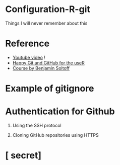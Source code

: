 # Configuration-R-git
Things I will never remember about this  
 
# Reference 

+ [Youtube video](https://www.youtube.com/watch?v=c14aqVC-Szo) ! 
+ [Happy Git and GitHub for the useR](https://happygitwithr.com/credential-caching.html#credential-caching)
+ [Course by Benjamin Soltoff](https://cfss.uchicago.edu/setup/git-configure/#cache-credentials-for-ssh)


# Example of gitignore

# Authentication for Github

1) Using the SSH protocol

2) Cloning GitHub repositories using HTTPS


# [ secret] 
